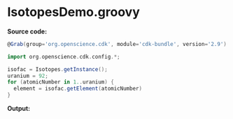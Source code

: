 # IsotopesDemo.groovy
**Source code:**
```groovy
@Grab(group='org.openscience.cdk', module='cdk-bundle', version='2.9')

import org.openscience.cdk.config.*;

isofac = Isotopes.getInstance();
uranium = 92;
for (atomicNumber in 1..uranium) {
  element = isofac.getElement(atomicNumber)
}
```
**Output:**
```plain
```
